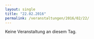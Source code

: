 ```yaml
---
layout: single
title: "22.02.2016"
permalink: /veranstaltungen/2016/02/22/
---
```


Keine Veranstaltung an diesem Tag.
